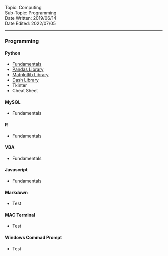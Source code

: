 Topic: Computing<br>
Sub-Topic: Programming<br>
Date Written: 2019/06/14<br>
Date Edited: 2022/07/05<br>

---

### Programming

#### Python

- [Fundamentals](/com_program/py_fundamentals.md?id=Fundamentals)<br>
- [Pandas Library](/com_program/py_pandas.md?id=Pandas-Library)<br>
- [Matplotlib Library](/com_program/py_matplotlib.md?id=Matplotlib-Library)<br>
- [Dash Library](/com_program/py_dash.md?id=Dash-Library)<br>
- Tkinter
- Cheat Sheet

#### MySQL

- Fundamentals

#### R

- Fundamentals

#### VBA

- Fundamentals

#### Javascript

- Fundamentals

#### Markdown

- Test

#### MAC Terminal

- Test

#### Windows Commad Prompt

- Test